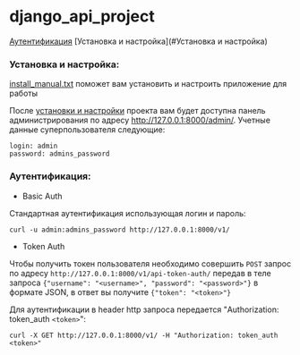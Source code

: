 # django_api_project
[Аутентификация](#Аутентификация)
[Установка и настройка](#Установка и настройка)
### Установка и настройка:

[install_manual.txt](https://github.com/mikibouns/django_api_project2/blob/master/install_manual.txt) поможет вам установить и настроить приложение для работы

После [установки и настройки](https://github.com/mikibouns/django_api_project2/blob/master/install_manual.txt) проекта вам будет доступна панель администрирования по адресу http://127.0.0.1:8000/admin/.
Учетные данные суперпользователя следующие: 
```
login: admin
password: admins_password
```

### Аутентификация:

- Basic Auth

Стандартная аутентификация использующая логин и пароль:
```
curl -u admin:admins_password http://127.0.0.1:8000/v1/
```

- Token Auth

Чтобы получить токен пользователя необходимо совершить `POST` запрос по адресу `http://127.0.0.1:8000/v1/api-token-auth/` передав в теле запроса `{"username": "<username>", "password": "<password>"}` в формате JSON, в ответ вы получите `{"token": "<token>"}` 

Для аутентификации в header http запроса передается  "Authorization: token_auth `<token>`":
```
curl -X GET http://127.0.0.1:8000/v1/ -H "Authorization: token_auth <token>"
```
